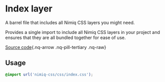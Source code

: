 # Index layer

A barrel file that includes all Nimiq CSS layers you might need.

Provides a single import to include all Nimiq CSS layers in your project and ensures that they are all bundled together for ease of use.

[Source code](https://github.com/onmax/nimiq-ui/tree/main/packages/nimiq-css/src/css/index.css){.nq-arrow .nq-pill-tertiary .nq-raw}

## Usage

```css
@import url('nimiq-css/css/index.css');
```
